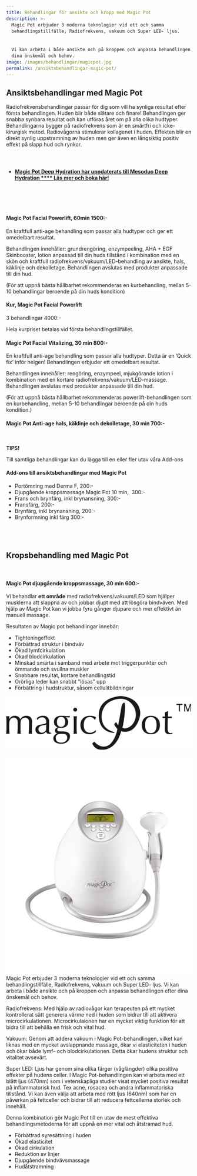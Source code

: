 ```yaml
---
title: Behandlingar för ansikte och kropp med Magic Pot
description: >-
  Magic Pot erbjuder 3 moderna teknologier vid ett och samma
  behandlingstillfälle, Radiofrekvens, vakuum och Super LED- ljus.


  Vi kan arbeta i både ansikte och på kroppen och anpassa behandlingen efter
  dina önskemål och behov.
image: /images/behandlingar/magicpot.jpg
permalink: /ansiktsbehandlingar-magic-pot/
---
```


## Ansiktsbehandlingar med Magic Pot

Radiofrekvensbehandlingar passar för dig som vill ha synliga resultat efter första behandlingen. Huden blir b&aring;de slätare och finare\! Behandlingen ger snabba synbara resultat och kan utföras &aring;ret om p&aring; alla olika hudtyper. Behandlingarna bygger p&aring; radiofrekvens som är en smärtfri och icke-kirurgisk metod. Radiov&aring;gorna stimulerar kollagenet i huden. Effekten blir en direkt synlig uppstramning av huden men ger även en l&aring;ngsiktig positiv effekt p&aring; slapp hud och rynkor.

#### &nbsp;

* #### [**Magic Pot Deep Hydration har uppdaterats till&nbsp;**Mesoduo Deep Hydration**&nbsp;****&nbsp;Läs mer och boka här\!**](/behandlingar/mesoduo/)

#### &nbsp;

#### &nbsp;

#### Magic Pot Facial Powerlift, 60min 1500:-

En kraftfull anti-age behandling som passar alla hudtyper och ger ett omedelbart resultat.&nbsp;

Behandlingen inneh&aring;ller: grundrengöring, enzympeeling, AHA + EGF Skinbooster, lotion anpassad till din huds tillst&aring;nd i kombination med en skön och kraftfull radiofrekvens/vakuum/LED-behandling av ansikte, hals, käklinje och dekolletage. Behandlingen avslutas med produkter anpassade till din hud.

(För att uppn&aring; bästa h&aring;llbarhet rekommenderas en kurbehandling, mellan 5-10 behandlingar beroende p&aring; din huds kondition)

#### Kur, Magic Pot Facial Powerlift

3 behandlingar 4000:-

Hela kurpriset betalas vid första behandlingstillfället.

#### Magic Pot Facial Vitalizing, 30 min 800:-

En kraftfull anti-age behandling som passar alla hudtyper. Detta är en ’Quick fix’ inför helgen\! Behandlingen erbjuder ett omedelbart resultat.

Behandlingen inneh&aring;ller: rengöring, enzympeel, mjukgörande lotion i kombination med en kortare radiofrekvens/vakuum/LED-massage. Behandlingen avslutas med produkter anpassade till din hud.

(För att uppn&aring; bästa h&aring;llbarhet rekommenderas powerlift-behandlingen som en kurbehandling, mellan 5-10 behandlingar beroende p&aring; din huds kondition.)

#### Magic Pot Anti-age hals, käklinje och dekolletage, 30 min 700:-

&nbsp;

**TIPS\!**

Till samtliga behandlingar kan du lägga till en eller fler utav v&aring;ra Add-ons

#### Add-ons till ansiktsbehandlingar med Magic Pot&nbsp;

* Portömning med Derma F, 200:-
* Djupg&aring;ende kroppsmassage Magic Pot 10 min,&nbsp; 300:-
* Frans och brynfärg, inkl brynansning, 300:-
* Fransfärg, 200:-
* Brynfärg, inkl brynansning, 200:-
* Brynformning inkl färg 300:-

## &nbsp;

## Kropsbehandling med Magic Pot

&nbsp;

#### **Magic Pot djupg&aring;ende kroppsmassage, 30 min 600:-**

Vi behandlar **ett omr&aring;de** med radiofrekvens/vakuum/LED som hjälper musklerna att slappna av och jobbar djupt med att lösgöra bindväven. Med hjälp av Magic Pot kan vi jobba fyra g&aring;nger djupare och mer effektivt än manuell massage.

Resultaten av Magic pot behandlingar innebär:

* Tighteningeffekt
* Förbättrad struktur i bindväv
* Ökad lymfcirkulation
* Ökad blodcirkulation
* Minskad smärta i samband med arbete mot triggerpunkter och ömmande och svullna muskler
* Snabbare resultat, kortare behandlingstid
* Orörliga leder kan snabbt ”lösas” upp
* Förbättring i hudstruktur, s&aring;som cellulitbildningar

![16A67B44-1972-4BA5-BF31-1327F80827DC](/images/arkivbilder/16a67b44-1972-4ba5-bf31-1327f80827dc.png?w=300)

![6AD3F1F2-8EDE-4649-B20B-CD235D480554](/images/arkivbilder/6ad3f1f2-8ede-4649-b20b-cd235d480554.jpeg?w=510) Magic Pot erbjuder 3 moderna teknologier vid ett och samma behandlingstillfälle, Radiofrekvens, vakuum och Super LED- ljus. Vi kan arbeta i b&aring;de ansikte och p&aring; kroppen och anpassa behandlingen efter dina önskem&aring;l och behov.

Radiofrekvens: Med hjälp av radiov&aring;gor kan terapeuten p&aring; ett mycket kontrollerat sätt generera värme ned i huden som bidrar till att aktivera microcirkulationen. Microcirkulaionen har en mycket viktig funktion för att bidra till att beh&aring;lla en frisk och vital hud.

Vakuum: Genom att addera vakuum i Magic Pot-behandlingen, vilket kan liknas med en mycket avslappnande massage, ökar vi elasticiteten i huden och ökar b&aring;de lymf- och blodcirkulationen. Detta ökar hudens struktur och vitalitet avsevärt.

Super LED: Ljus har genom sina olika färger (v&aring;glängder) olika positiva effekter p&aring; hudens celler. I Magic Pot-behandlingen kan vi arbeta med ett bl&aring;tt ljus (470nm) som i vetenskapliga studier visat mycket positiva resultat p&aring; inflammatorisk hud. Tex acne, rosacea och andra inflammatoriska tillst&aring;nd. Vi kan även välja att arbeta med rött ljus (640nm) som har en p&aring;verkan p&aring; fettceller och bidrar till att reducera fettcellerna storlek och inneh&aring;ll.

Denna kombination gör Magic Pot till en utav de mest effektiva behandlingsmetoderna för att uppn&aring; en mer vital och &aring;tstramad hud.

* Förbättrad syresättning i huden
* Ökad elasticitet
* Ökad cirkulation
* Reduktion av linjer
* Djupg&aring;ende bindvävsmassage
* Hud&aring;tstramning